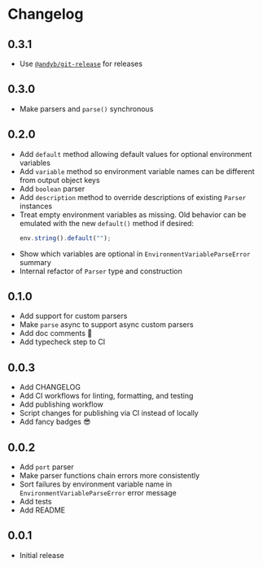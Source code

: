 # Changelog

## 0.3.1

- Use [`@andyb/git-release`](https://jsr.io/@andyb/git-release) for releases

## 0.3.0

- Make parsers and `parse()` synchronous

## 0.2.0

- Add `default` method allowing default values for optional environment
  variables
- Add `variable` method so environment variable names can be different from
  output object keys
- Add `boolean` parser
- Add `description` method to override descriptions of existing `Parser`
  instances
- Treat empty environment variables as missing. Old behavior can be emulated
  with the new `default()` method if desired:
  ```ts
  env.string().default("");
  ```
- Show which variables are optional in `EnvironmentVariableParseError` summary
- Internal refactor of `Parser` type and construction

## 0.1.0

- Add support for custom parsers
- Make `parse` async to support async custom parsers
- Add doc comments :tada:
- Add typecheck step to CI

## 0.0.3

- Add CHANGELOG
- Add CI workflows for linting, formatting, and testing
- Add publishing workflow
- Script changes for publishing via CI instead of locally
- Add fancy badges :sunglasses:

## 0.0.2

- Add `port` parser
- Make parser functions chain errors more consistently
- Sort failures by environment variable name in `EnvironmentVariableParseError`
  error message
- Add tests
- Add README

## 0.0.1

- Initial release
